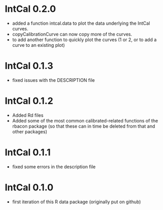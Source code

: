 # IntCal 0.2.0
* added a function intcal.data to plot the data underlying the IntCal curves.
* copyCalibrationCurve can now copy more of the curves.
* to add another function to quickly plot the curves (1 or 2, or to add a curve to an existing plot)

# IntCal 0.1.3
* fixed issues with the DESCRIPTION file

# IntCal 0.1.2
* Added Rd files 
* Added some of the most common calibrated-related functions of the rbacon package (so that these can in time be deleted from that and other packages)

# IntCal 0.1.1
* fixed some errors in the description file

# IntCal 0.1.0
* first iteration of this R data package (originally put on github)
